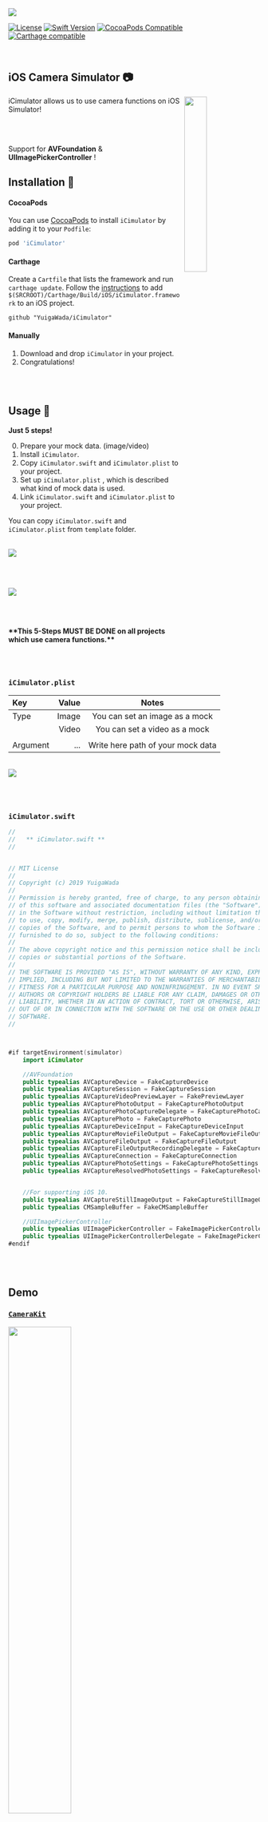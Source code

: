 <img src="resources/Banner.png">

[![License][license-image]][license-url]
[![Swift Version][swift-image]][swift-url]
[![CocoaPods Compatible](https://img.shields.io/cocoapods/v/EZSwiftExtensions.svg)](https://img.shields.io/cocoapods/v/LFAlertController.svg)
[![Carthage compatible](https://img.shields.io/badge/Carthage-compatible-4BC51D.svg?style=flat)](https://github.com/Carthage/Carthage)

<br>

## iOS Camera Simulator 📷

<img align="right" src="resources/demo.gif" width=30%>

iCimulator allows us to use camera functions on iOS Simulator!


<!-- (日本語は[こちら](https://qiita.com/yuwd/items/)) -->

<br><br>

Support for **AVFoundation** & **UIImagePickerController** !

## Installation 🎈

#### CocoaPods
You can use [CocoaPods](http://cocoapods.org/) to install `iCimulator` by adding it to your `Podfile`:

```ruby
pod 'iCimulator'
```

#### Carthage
Create a `Cartfile` that lists the framework and run `carthage update`. Follow the [instructions](https://github.com/Carthage/Carthage#if-youre-building-for-ios) to add `$(SRCROOT)/Carthage/Build/iOS/iCimulator.framework` to an iOS project.

```
github "YuigaWada/iCimulator"
```

#### Manually
1. Download and drop ```iCimulator``` in your project.  
2. Congratulations!  

<br><br>

## Usage 🍏
**Just 5 steps!**

0. Prepare your mock data. (image/video)
1. Install ```iCimulator```.
2. Copy ```iCimulator.swift``` and ```iCimulator.plist``` to your project.
3. Set up ```iCimulator.plist``` , which is described what kind of mock data is used.
4. Link ```iCimulator.swift``` and ```iCimulator.plist``` to your project.

You can copy ```iCimulator.swift``` and ```iCimulator.plist``` from ```template``` folder.

<br>

<img src="resources/usage/screenshot1.png">

<br><br>

<img src="resources/usage/screenshot2.png">

<br><br>

**\*\*This 5-Steps MUST BE DONE on all projects which use camera functions.\*\***

<br><br>

### ```iCimulator.plist```

| Key | Value | Notes |
|:-----------|------------:|:------------:|
| Type | Image | You can set an image as a mock |
|  | Video | You can set a video as a mock |
|  |  |  |
| Argument | ... | Write here path of your mock data |

<br>

<img src="resources/usage/screenshot3.png">

<br><br>

### ```iCimulator.swift```

```swift
//
//   ** iCimulator.swift **
//


// MIT License
//
// Copyright (c) 2019 YuigaWada
//
// Permission is hereby granted, free of charge, to any person obtaining a copy
// of this software and associated documentation files (the "Software"), to deal
// in the Software without restriction, including without limitation the rights
// to use, copy, modify, merge, publish, distribute, sublicense, and/or sell
// copies of the Software, and to permit persons to whom the Software is
// furnished to do so, subject to the following conditions:
//
// The above copyright notice and this permission notice shall be included in all
// copies or substantial portions of the Software.
//
// THE SOFTWARE IS PROVIDED "AS IS", WITHOUT WARRANTY OF ANY KIND, EXPRESS OR
// IMPLIED, INCLUDING BUT NOT LIMITED TO THE WARRANTIES OF MERCHANTABILITY,
// FITNESS FOR A PARTICULAR PURPOSE AND NONINFRINGEMENT. IN NO EVENT SHALL THE
// AUTHORS OR COPYRIGHT HOLDERS BE LIABLE FOR ANY CLAIM, DAMAGES OR OTHER
// LIABILITY, WHETHER IN AN ACTION OF CONTRACT, TORT OR OTHERWISE, ARISING FROM,
// OUT OF OR IN CONNECTION WITH THE SOFTWARE OR THE USE OR OTHER DEALINGS IN THE
// SOFTWARE.
//



#if targetEnvironment(simulator)
    import iCimulator

    //AVFoundation
    public typealias AVCaptureDevice = FakeCaptureDevice
    public typealias AVCaptureSession = FakeCaptureSession
    public typealias AVCaptureVideoPreviewLayer = FakePreviewLayer
    public typealias AVCapturePhotoOutput = FakeCapturePhotoOutput
    public typealias AVCapturePhotoCaptureDelegate = FakeCapturePhotoCaptureDelegate
    public typealias AVCapturePhoto = FakeCapturePhoto
    public typealias AVCaptureDeviceInput = FakeCaptureDeviceInput
    public typealias AVCaptureMovieFileOutput = FakeCaptureMovieFileOutput
    public typealias AVCaptureFileOutput = FakeCaptureFileOutput
    public typealias AVCaptureFileOutputRecordingDelegate = FakeCaptureFileOutputRecordingDelegate
    public typealias AVCaptureConnection = FakeCaptureConnection
    public typealias AVCapturePhotoSettings = FakeCapturePhotoSettings
    public typealias AVCaptureResolvedPhotoSettings = FakeCaptureResolvedPhotoSettings


    //For supporting iOS 10.
    public typealias AVCaptureStillImageOutput = FakeCaptureStillImageOutput
    public typealias CMSampleBuffer = FakeCMSampleBuffer

    //UIImagePickerController
    public typealias UIImagePickerController = FakeImagePickerController
    public typealias UIImagePickerControllerDelegate = FakeImagePickerControllerDelegate
#endif


```

<br><br>

## Demo

### [```CameraKit```](https://github.com/CameraKit/camerakit-ios)

<img src="resources/demo_CameraKit.gif" width=50%>

<br><br>

### [```Fusuma```](https://github.com/ytakzk/Fusuma)

<img src="resources/demo_Fusuma.gif" width=50%>

<br><br>

## Todo📒
- [x] typealias対象のClass →互いに可換化
- [x] Carthageの準備
- [x] CocoaPodsの準備
- [ ] 日本語版READMEの作成


## Contribute

We would love you for the contribution to **iCimulator**, check the ``LICENSE`` file for more info.



## Others

Yuiga Wada -  [WebSite](https://yuiga.dev)
Twitter         - [@YuigaWada](https://twitter.com/YuigaWada)





Distributed under the MIT license. See ``LICENSE`` for more information.

[https://github.com/YuigaWada/iCimulator](https://github.com/YuigaWada/iCimulator)




[swift-image]:https://img.shields.io/badge/swift-5.0-orange.svg
[swift-url]: https://swift.org/
[license-image]: https://img.shields.io/badge/License-MIT-blue.svg
[license-url]: LICENSE
[codebeat-image]: https://codebeat.co/badges/c19b47ea-2f9d-45df-8458-b2d952fe9dad
[codebeat-url]: https://codebeat.co/projects/github-com-vsouza-awesomeios-com
